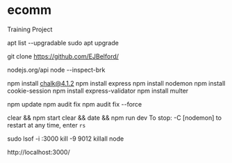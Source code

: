 # ecomm
 Training Project

apt list --upgradable
sudo apt upgrade

git clone https://github.com/EJBelford/<prjctnm>
 
nodejs.org/api 
node --inspect-brk <prjctNm>
 
npm install chalk@4.1.2
npm install express
npm install nodemon
npm install cookie-session
npm install express-validator
npm install multer
 
npm update
npm audit fix
npm audit fix --force

clear && npm start
clear && date && npm run dev
To stop: <CRTL>-C
[nodemon] to restart at any time, enter `rs`

sudo lsof -i :3000
kill -9 9012
killall node

http://localhost:3000/
